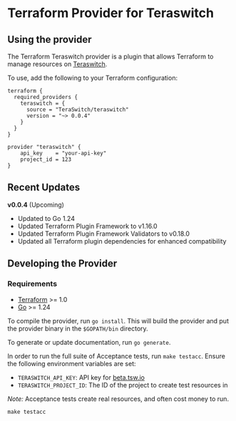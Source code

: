 # Terraform Provider for Teraswitch

## Using the provider

The Terraform Teraswitch provider is a plugin that allows Terraform to manage
resources on [Teraswitch](https://beta.tsw.io).

To use, add the following to your Terraform configuration:

```hcl
terraform {
  required_providers {
    teraswitch = {
      source = "TeraSwitch/teraswitch"
      version = "~> 0.0.4"
    }
  }
}

provider "teraswitch" {
    api_key    = "your-api-key"
    project_id = 123
}
```

## Recent Updates

**v0.0.4** (Upcoming)

- Updated to Go 1.24
- Updated Terraform Plugin Framework to v1.16.0
- Updated Terraform Plugin Framework Validators to v0.18.0
- Updated all Terraform plugin dependencies for enhanced compatibility

## Developing the Provider

### Requirements

- [Terraform](https://developer.hashicorp.com/terraform/downloads) >= 1.0
- [Go](https://golang.org/doc/install) >= 1.24

To compile the provider, run `go install`. This will build the provider and put
the provider binary in the `$GOPATH/bin` directory.

To generate or update documentation, run `go generate`.

In order to run the full suite of Acceptance tests, run `make testacc`. Ensure
the following environment variables are set:

- `TERASWITCH_API_KEY`: API key for [beta.tsw.io](https://beta.tsw.io)
- `TERASWITCH_PROJECT_ID`: The ID of the project to create test resources in

_Note:_ Acceptance tests create real resources, and often cost money to run.

```shell
make testacc
```
